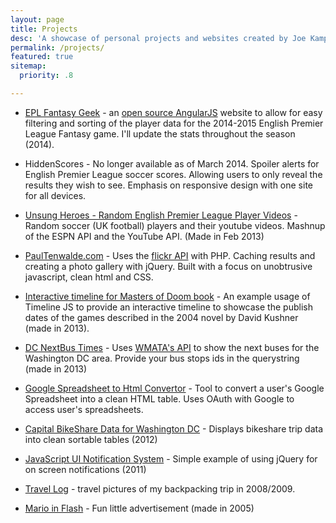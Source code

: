 ```yaml
---
layout: page
title: Projects
desc: 'A showcase of personal projects and websites created by Joe Kampschmidt'
permalink: /projects/
featured: true
sitemap:
  priority: .8

---
```


[1]: https://github.com/jokecamp/epl-fantasy-geek
[2]: http://jokecamp.github.io/epl-fantasy-geek/

 - [EPL Fantasy Geek][2] - an [open source AngularJS][1] website to allow for easy filtering and sorting of the player data for the 2014-2015 English Premier League Fantasy game. I'll update the stats throughout the season (2014).

 - HiddenScores - No longer available as of March 2014. Spoiler alerts for English Premier League soccer scores. Allowing users to only reveal the results they wish to see. Emphasis on responsive design with one site for all devices.

 - [Unsung Heroes - Random English Premier League Player Videos](http://www.jokecamp.com/lab/randomplayer/) - Random soccer (UK football) players and their youtube videos. Mashnup of the ESPN API and the YouTube API. (Made in Feb 2013)

 - [PaulTenwalde.com](http://www.paultenwalde.com/) - Uses the [flickr API](http://www.flickr.com/services/api/) with PHP. Caching results and creating a photo gallery with jQuery. Built with a focus on unobtrusive javascript, clean html and CSS.

 - [Interactive timeline for Masters of Doom book](http://www.jokecamp.com/doom/) - An example usage of Timeline JS to provide an interactive timeline to showcase the publish dates of the games described in the 2004 novel by David Kushner (made in 2013).

 - [DC NextBus Times](http://www.jokecamp.com/lab/metro/NextBus.html?Stopids=1002383,1002362) - Uses [WMATA's API](http://developer.wmata.com/) to show the next buses for the Washington DC area. Provide your bus stops ids in the querystring (made in 2013)

 - [Google Spreadsheet to Html Convertor](http://www.jokecamp.com/lab/SpreadsheetToHtml/) - Tool to convert a user's Google Spreadsheet into a clean HTML table. Uses OAuth with Google to access user's spreadsheets.

 - [Capital BikeShare Data for Washington DC](http://www.jokecamp.com/lab/dcbikeshare/bike.html) - Displays bikeshare trip data into clean sortable tables (2012)

 - [JavaScript UI Notification System](http://www.jokecamp.com/lab/javascriptNotifications.html) - Simple example of using jQuery for on screen notifications (2011)

 - [Travel Log](http://travellogjoe.blogspot.com/) - travel pictures of my backpacking trip in 2008/2009.

 - [Mario in Flash](http://www.jokecamp.com/lab/mario/mario.html) - Fun little advertisement (made in 2005)
